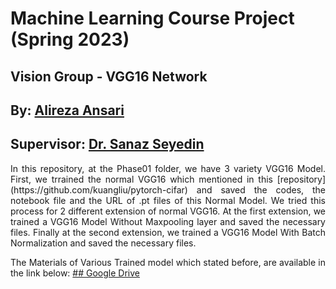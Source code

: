 # Machine Learning Course Project (Spring 2023)

## Vision Group - VGG16 Network

## By: [Alireza Ansari](https://www.linkedin.com/in/alireza-ansaree/)

## Supervisor: [Dr. Sanaz Seyedin](https://scholar.google.com/citations?user=Vm-JpcgAAAAJ&hl=en)


<div style="text-align: justify">
In this repository, at the Phase01 folder, we have 3 variety VGG16 Model. First, we trrained the normal VGG16 which mentioned in this [repository](https://github.com/kuangliu/pytorch-cifar) and saved the codes, the notebook file and the URL of .pt files of this Normal Model. We tried this process for 2 different extension of normal VGG16. At the first extension, we trained a VGG16 Model Without Maxpooling layer and saved the necessary files. Finally at the second extension, we trained a VGG16 Model With Batch Normalization and saved the necessary files.

The Materials of Various Trained model which stated before, are available in the link below:
[## Google Drive](https://drive.google.com/drive/folders/1G91VAfpVk7C7ROruzRcBLYA5dhnGG1vM?usp=sharing)
</div>

